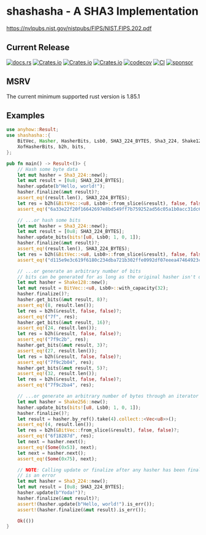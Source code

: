 # shashasha - A SHA3 Implementation

<https://nvlpubs.nist.gov/nistpubs/FIPS/NIST.FIPS.202.pdf>

## Current Release
[![docs.rs](https://docs.rs/shashasha/badge.svg)](https://docs.rs/shashasha)
[![Crates.io](https://img.shields.io/crates/v/shashasha.svg)](https://crates.io/crates/shashasha)
[![Crates.io](https://img.shields.io/crates/l/shashasha.svg)](https://crates.io/crates/shashasha)
[![Crates.io](https://img.shields.io/crates/d/shashasha.svg)](https://crates.io/crates/shashasha)
[![codecov](https://codecov.io/gh/rustyhorde/shashasha/branch/master/graph/badge.svg?token=cBXro7o2UN)](https://codecov.io/gh/rustyhorde/shashasha)
[![CI](https://github.com/rustyhorde/shashasha/actions/workflows/shashasha.yml/badge.svg)](https://github.com/rustyhorde/shashasha/actions)
[![sponsor](https://img.shields.io/github/sponsors/crazysacx?logo=github-sponsors)](https://github.com/sponsors/CraZySacX)

## MSRV
The current minimum supported rust version is 1.85.1

## Examples
```rust
use anyhow::Result;
use shashasha::{
    BitVec, Hasher, HasherBits, Lsb0, SHA3_224_BYTES, Sha3_224, Shake128, Shake256, XofHasher,
    XofHasherBits, b2h, bits,
};

pub fn main() -> Result<()> {
    // Hash some byte data
    let mut hasher = Sha3_224::new();
    let mut result = [0u8; SHA3_224_BYTES];
    hasher.update(b"Hello, world!");
    hasher.finalize(&mut result)?;
    assert_eq!(result.len(), SHA3_224_BYTES);
    let res = b2h(&BitVec::<u8, Lsb0>::from_slice(&result), false, false)?;
    assert_eq!("6a33e22f20f16642697e8bd549ff7b759252ad56c05a1b0acc31dc69", res);

    // ...or hash some bits
    let mut hasher = Sha3_224::new();
    let mut result = [0u8; SHA3_224_BYTES];
    hasher.update_bits(bits![u8, Lsb0; 1, 0, 1]);
    hasher.finalize(&mut result)?;
    assert_eq!(result.len(), SHA3_224_BYTES);
    let res = b2h(&BitVec::<u8, Lsb0>::from_slice(&result), false, false)?;
    assert_eq!("d115e9e3c619f6180c234dba721b302ffe0992df07eeea47464923c0", res);

    // ...or generate an arbitrary number of bits
    // bits can be generated for as long as the original hasher isn't dropped
    let mut hasher = Shake128::new();
    let mut result = BitVec::<u8, Lsb0>::with_capacity(32);
    hasher.finalize()?;
    hasher.get_bits(&mut result, 8)?;
    assert_eq!(8, result.len());
    let res = b2h(&result, false, false)?;
    assert_eq!("7f", res);
    hasher.get_bits(&mut result, 16)?;
    assert_eq!(24, result.len());
    let res = b2h(&result, false, false)?;
    assert_eq!("7f9c2b", res);
    hasher.get_bits(&mut result, 3)?;
    assert_eq!(27, result.len());
    let res = b2h(&result, false, false)?;
    assert_eq!("7f9c2b04", res);
    hasher.get_bits(&mut result, 5)?;
    assert_eq!(32, result.len());
    let res = b2h(&result, false, false)?;
    assert_eq!("7f9c2ba4", res);

    // ...or generate an arbitrary number of bytes through an iterator
    let mut hasher = Shake256::new();
    hasher.update_bits(bits![u8, Lsb0; 1, 0, 1]);
    hasher.finalize()?;
    let result = hasher.by_ref().take(4).collect::<Vec<u8>>();
    assert_eq!(4, result.len());
    let res = b2h(&BitVec::from_slice(&result), false, false)?;
    assert_eq!("6f18287d", res);
    let next = hasher.next();
    assert_eq!(Some(0x53), next);
    let next = hasher.next();
    assert_eq!(Some(0x75), next);

    // NOTE: Calling update or finalize after any hasher has been finalized
    // is an error
    let mut hasher = Sha3_224::new();
    let mut result = [0u8; SHA3_224_BYTES];
    hasher.update(b"Yoda!")?;
    hasher.finalize(&mut result)?;
    assert!(hasher.update(b"Hello, world!").is_err());
    assert!(hasher.finalize(&mut result).is_err());

    Ok(())
}
```
